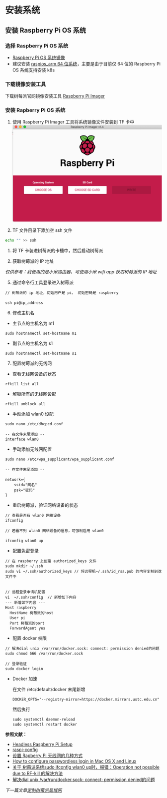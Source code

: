 # 安装系统

## 安装 Raspberry Pi OS 系统
 
### 选择 Raspberry Pi OS 系统
- [Raspberry Pi OS 系统镜像](https://www.raspberrypi.org/software/operating-systems/)
- 建议安装 [raspios_arm 64 位系统](https://downloads.raspberrypi.org/raspios_arm64/images/raspios_arm64-2020-08-24/)，主要是由于目前仅 64 位的 Raspberry Pi OS 系统支持安装 k8s
  
### 下载镜像安装工具

下载树莓派官网镜像安装工具 [Raspberry Pi Imager](https://www.raspberrypi.org/software/)

### 安装 Rapberry Pi OS 系统

1. 使用 Raspberry Pi Imager 工具将系统镜像文件安装到 TF 卡中
![imager 工具](/shot_screen/imager.png)

2. TF 文件目录下添加空 ssh 文件

```bash
echo "" >> ssh
```

1. 将 TF 卡装进树莓派的卡槽中，然后启动树莓派

2. 获取树莓派的 IP 地址

*仅供参考：我使用的是小米路由器，可使用小米 wifi app 获取树莓派的 IP 地址*

5. 通过命令行工具登录进入树莓派
```
// 树莓派的 ip 地址，初始用户是 pi， 初始密码是 raspberry

ssh pi@ip_address 
```

6. 修改主机名
- 主节点的主机名为 m1
```
sudo hostnamectl set-hostname m1
```

- 副节点的主机名为 s1
```
sudo hostnamectl set-hostname s1
```

7. 配置树莓派的无线网

- 查看无线网设备的状态
```
rfkill list all

```
- 解锁所有的无线网设配

```
rfkill unblock all
```

- 手动添加 wlan0 设配
```
sudo nano /etc/dhcpcd.conf  

-- 在文件末尾添加 -- 
interface wlan0
```

- 手动添加无线网配置
```
sudo nano /etc/wpa_supplicant/wpa_supplicant.conf  

-- 在文件末尾添加 --

network={
    ssid="网名"
    psk="密码"
}
```

- 重启树莓派，验证网络设备的状态

```
// 查看是否有 wlan0 网络设备
ifconfig

// 若看不到 wlan0 网络设备的信息，可强制启用 wlan0

ifconfig wlan0 up
```

- 配置免密登录

```
// 在 raspberry 上创建 authorized_keys 文件
sudo mkdir ~/.ssh
sudo vi ~/.ssh/authorized_keys // 将远程机~/.ssh/id_rsa.pub 的内容复制到改文件中


// 远程登录申请机配置
vi  ~/.ssh/config  // 新增如下内容
--- 新增如下内容 ---
Host raspberry
  HostName 树莓派的host
  User pi
  Port 树莓派的port
  ForwardAgent yes
```

- 配置 docker 权限

```
// 解决dial unix /var/run/docker.sock: connect: permission denied的问题
sudo chmod 666 /var/run/docker.sock

// 登录验证
sudo docker login
```

- Docker 加速

  在文件 /etc/default/docker 末尾新增
  ```
  DOCKER_OPTS="--registry-mirror=https://docker.mirrors.ustc.edu.cn"
  ```
  然后执行
  ```
  sudo systemctl daemon-reload
  sudo systemctl restart docker
  ```


**参照文献：**
- [Headless Raspberry Pi Setup](https://hackernoon.com/raspberry-pi-headless-install-462ccabd75d0)
- [raspi-config](https://www.raspberrypi.org/documentation/configuration/raspi-config.md)
- [设置 Rapberry Pi 无线网的几种方式](https://zhuanlan.zhihu.com/p/136463580)
- [How to configure passwordless login in Mac OS X and Linux](https://help.dreamhost.com/hc/en-us/articles/216499537-How-to-configure-passwordless-login-in-Mac-OS-X-and-Linux)
- [关于 树莓派系统sudo ifconfig wlan0 up时，报错：Operation not possible due to RF-kill 的解决方法](https://blog.csdn.net/qq21497936/article/details/79802480)
- [解决dial unix /var/run/docker.sock: connect: permission denied的问题](https://www.digitalocean.com/community/questions/how-to-fix-docker-got-permission-denied-while-trying-to-connect-to-the-docker-daemon-socket?__cf_chl_captcha_tk__=5fo6Lcz734369mGunQnIJzZIeayt9QbyJWLMriWGX8Q-1637234225-0-gaNycGzNCNE)

*下一篇文章[定制树莓派局域网](/docs/03-定制树莓派局域网.md)*
